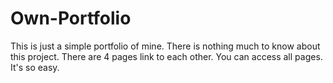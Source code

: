 # Own-Portfolio
This is just a simple portfolio of mine. There is nothing much to know about this project. There are 4 pages link to each other. You can access all pages. It's so easy.
